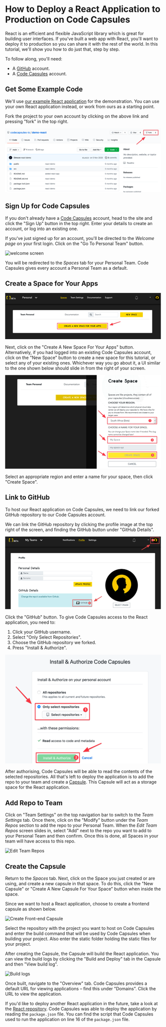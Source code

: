 # How to Deploy a React Application to Production on Code Capsules

React is an efficient and flexible JavaScript library which is great for building user interfaces. If you've built a web app with React, you'll want to deploy it to production so you can share it with the rest of the world. In this tutorial, we'll show you how to do just that, step by step.

To follow along, you'll need:

* A [GitHub](https://github.com) account. 
* A [Code Capsules](https://codecapsules.io) account.

## Get Some Example Code

We'll use [our example React application](https://github.com/codecapsules-io/demo-react) for the demonstration. You can use your own React application instead, or work from ours as a starting point.

Fork the project to your own account by clicking on the above link and pressing "fork" in the top right.

![getting started](../assets/deployment/react/getting-started.png)

## Sign Up for Code Capsules

If you don't already have a [Code Capsules](https://codecapsules.io/) account, head to the site and click the "Sign Up" button in the top right. Enter your details to create an account, or log into an existing one. 

If you've just signed up for an account, you'll be directed to the _Welcome page_ on your first login. Click on the "Go To Personal Team" button.

![welcome screen](../assets/deployment/react/welcome-screen.JPG)

You will be redirected to the _Spaces_ tab for your Personal Team. Code Capsules gives every account a Personal Team as a default. 

## Create a Space for Your Apps

![create a new space](../assets/deployment/react/spaces.png)

Next, click on the "Create A New Space For Your Apps" button. Alternatively, if you had logged into an existing Code Capsules account, click on the "New Space" button to create a new space for this tutorial, or select any of your existing ones. Whichever way you go about it, a UI similar to the one shown below should slide in from the right of your screen.

![space name](../assets/deployment/react/space-name.png)

Select an appropriate region and enter a name for your space, then click "Create Space".

## Link to GitHub

To host our React application on Code Capsules, we need to link our forked GitHub repository to our Code Capsules account.

We can link the GitHub repository by clicking the profile image at the top right of the screen, and finding the GitHub button under "GitHub Details".

![GitHub button](../assets/deployment/react/git-button.png)

Click the "GitHub" button. To give Code Capsules access to the React application, you need to:

1. Click your GitHub username.
2. Select "Only Select Repositories".
3. Choose the GitHub repository we forked.
4. Press "Install & Authorize".

![Install & authorize github](../assets/deployment/react/github-integration.png)

After authorising, Code Capsules will be able to read the contents of the selected repositories. All that's left to deploy the application is to add the repo to your team and create a [Capsule](https://codecapsules.io/docs/FAQ/what-is-a-capsule). This Capsule will act as a storage space for the React application.

## Add Repo to Team

Click on "Team Settings" on the top navigation bar to switch to the _Team Settings_ tab. Once there, click on the "Modify" button under the _Team Repos_ section to add the repo to your Personal Team. When the _Edit Team Repos_ screen slides in, select "Add" next to the repo you want to add to your Personal Team and then confirm. Once this is done, all Spaces in your team will have access to this repo. 

![Edit Team Repos](../assets/deployment/react/team-repos.gif)

## Create the Capsule

Return to the _Spaces_ tab. Next, click on the Space you just created or are using, and create a new capsule in that space. To do this, click the "New Capsule" or "Create A New Capsule For Your Space" button when inside the space.

Since we want to host a React application, choose to create a frontend capsule as shown below.

![Create Front-end Capsule](../assets/deployment/react/creating-frontend-capsule.gif)

Select the repository with the project you want to host on Code Capsules and enter the build command that will be used by Code Capsules when building your project. Also enter the static folder holding the static files for your project.

After creating the Capsule, the Capsule will build the React application. You can view the build logs by clicking the "Build and Deploy" tab in the Capsule and then "View build log". 

![Build logs](../assets/deployment/react/frontend-capsule-build-logs.gif)

Once built, navigate to the "Overview" tab. Code Capsules provides a default URL for viewing applications – find this under "Domains". Click the URL to view the application.

If you'd like to deploy another React application in the future, take a look at the [React repository](https://github.com/codecapsules-io/demo-react). Code Capsules was able to deploy the application by reading the `package.json` file. You can find the script that Code Capsules used to run the application on line 16 of the `package.json` file.
